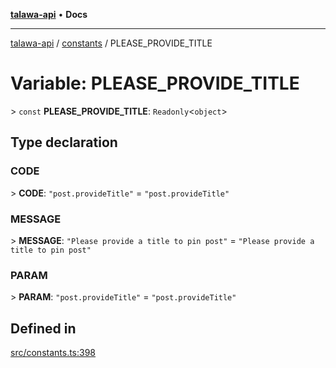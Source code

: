 [**talawa-api**](../../README.md) • **Docs**

***

[talawa-api](../../modules.md) / [constants](../README.md) / PLEASE\_PROVIDE\_TITLE

# Variable: PLEASE\_PROVIDE\_TITLE

\> `const` **PLEASE\_PROVIDE\_TITLE**: `Readonly`\<`object`\>

## Type declaration

### CODE

\> **CODE**: `"post.provideTitle"` = `"post.provideTitle"`

### MESSAGE

\> **MESSAGE**: `"Please provide a title to pin post"` = `"Please provide a title to pin post"`

### PARAM

\> **PARAM**: `"post.provideTitle"` = `"post.provideTitle"`

## Defined in

[src/constants.ts:398](https://github.com/PalisadoesFoundation/talawa-api/blob/67d017fd9312183a6b2bae1b160bc814f56ab5c2/src/constants.ts#L398)
